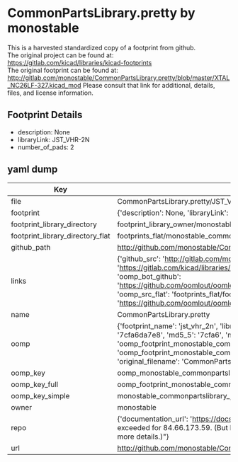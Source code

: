 # CommonPartsLibrary.pretty by monostable  
This is a harvested standardized copy of a footprint from github.  
The original project can be found at:  
https://gitlab.com/kicad/libraries/kicad-footprints  
The original footprint can be found at:
http://gitlab.com/monostable/CommonPartsLibrary.pretty/blob/master/XTAL_NC26LF-327.kicad_mod
Please consult that link for additional, details, files, and license information.  
## Footprint Details
* description: None  
* libraryLink: JST_VHR-2N  
* number_of_pads: 2  
## yaml dump  
| Key | Value |  
| --- | --- |  
| file | CommonPartsLibrary.pretty/JST_VHR-2N.kicad_mod |  
| footprint | {'description': None, 'libraryLink': 'JST_VHR-2N', 'number_of_pads': 2} |  
| footprint_library_directory | footprint_library_owner/monostable_CommonPartsLibrary.pretty |  
| footprint_library_directory_flat | footprints_flat/monostable_commonpartslibrary_jst_vhr_2n/working |  
| github_path | http://github.com/monostable/CommonPartsLibrary.pretty/blob/master/JST_VHR-2N.kicad_mod |  
| links | {'github_src': 'http://gitlab.com/monostable/CommonPartsLibrary.pretty/blob/master/XTAL_NC26LF-327.kicad_mod', 'github_src_repo': 'https://gitlab.com/kicad/libraries/kicad-footprints', 'oomp_bot': 'footprints/monostable_commonpartslibrary_jst_vhr_2n/working', 'oomp_bot_github': 'https://github.com/oomlout/oomlout_oomp_footprint_bot/tree/main/footprints/monostable_commonpartslibrary_jst_vhr_2n/working', 'oomp_src_flat': 'footprints_flat/footprints_flat/monostable_commonpartslibrary_jst_vhr_2n/working', 'oomp_src_flat_github': 'https://github.com/oomlout/oomlout_oomp_footprint_src/tree/main/footprints_flat/monostable_commonpartslibrary_jst_vhr_2n/working'} |  
| name | CommonPartsLibrary.pretty |  
| oomp | {'footprint_name': 'jst_vhr_2n', 'library_name': 'commonpartslibrary', 'md5': '7cfa6da7e8b9cb057c3c8ded8b4e40f9', 'md5_10': '7cfa6da7e8', 'md5_5': '7cfa6', 'md5_6': '7cfa6d', 'oomp_key': 'oomp_monostable_commonpartslibrary_jst_vhr_2n', 'oomp_key_extra': 'oomp_footprint_monostable_commonpartslibrary_jst_vhr_2n', 'oomp_key_full': 'oomp_footprint_monostable_commonpartslibrary_jst_vhr_2n_7cfa6d', 'oomp_key_simple': 'monostable_commonpartslibrary_jst_vhr_2n', 'original_filename': 'CommonPartsLibrary.pretty/JST_VHR-2N.kicad_mod', 'owner_name': 'monostable'} |  
| oomp_key | oomp_monostable_commonpartslibrary_jst_vhr_2n |  
| oomp_key_full | oomp_footprint_monostable_commonpartslibrary_jst_vhr_2n |  
| oomp_key_simple | monostable_commonpartslibrary_jst_vhr_2n |  
| owner | monostable |  
| repo | {'documentation_url': 'https://docs.github.com/rest/overview/resources-in-the-rest-api#rate-limiting', 'message': "API rate limit exceeded for 84.66.173.59. (But here's the good news: Authenticated requests get a higher rate limit. Check out the documentation for more details.)"} |  
| url | http://github.com/monostable/CommonPartsLibrary.pretty |  

